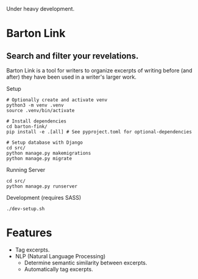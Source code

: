 Under heavy development.

# Barton Link
## Search and filter your revelations.

Barton Link is a tool for writers to organize excerpts of writing before (and after) they have been used in a writer's larger work.

Setup
```shell
# Optionally create and activate venv
python3 -m venv .venv
source .venv/bin/activate

# Install dependencies
cd barton-fink/
pip install -e .[all] # See pyproject.toml for optional-dependencies

# Setup database with Django
cd src/
python manage.py makemigrations
python manage.py migrate
```

Running Server
```shell
cd src/
python manage.py runserver
```

Development (requires SASS)
```shell
./dev-setup.sh
```

# Features
- Tag excerpts.
- NLP (Natural Language Processing)
    - Determine semantic similarity between excerpts.
    - Automatically tag excerpts.
